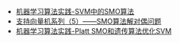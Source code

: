* [机器学习算法实践-SVM中的SMO算法](https://zhuanlan.zhihu.com/p/29212107)
* [支持向量机系列（5）——SMO算法解对偶问题](https://zhuanlan.zhihu.com/p/28299882)
* [机器学习算法实践-Platt SMO和遗传算法优化SVM](https://zhuanlan.zhihu.com/p/30173372)

